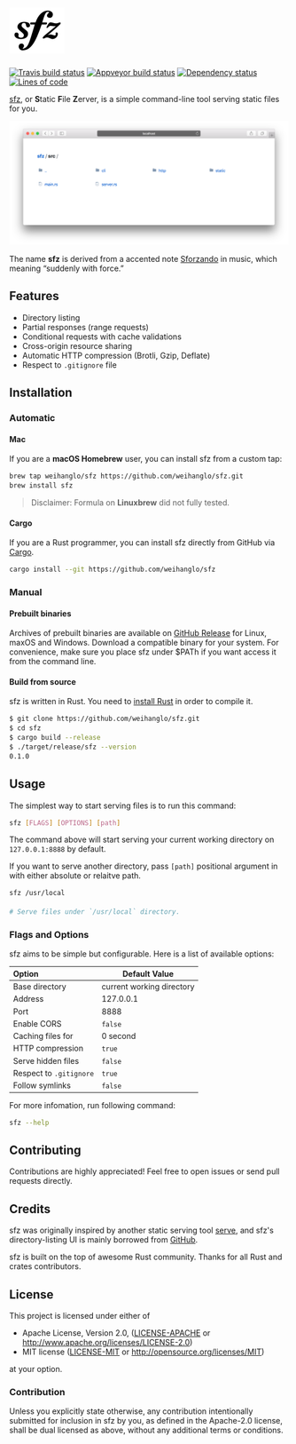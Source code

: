 # [![sfz](.github/sfz.svg)][sfz]

[![Travis build status](https://travis-ci.org/weihanglo/sfz.svg?branch=master)](https://travis-ci.org/weihanglo/sfz) [![Appveyor build status](https://ci.appveyor.com/api/projects/status/github/weihanglo/sfz?svg=true)](https://ci.appveyor.com/project/weihanglo/sfz) [![Dependency status](https://deps.rs/repo/github/weihanglo/sfz/status.svg)](https://deps.rs/repo/github/weihanglo/sfz) [![Lines of code](https://tokei.rs/b1/github/weihanglo/sfz?category=code)](https://github.com/weihanglo/sfz)

[sfz][sfz], or **S**tatic **F**ile **Z**erver, is a simple command-line tool serving static files for you.

![cover](.github/cover.png)

The name **sfz** is derived from a accented note [Sforzando][sforzando] in music, which meaning “suddenly with force.”

[sfz]: https://github.com/weihanglo/sfz
[sforzando]: https://en.wikipedia.org/wiki/Dynamics_(music)#Sudden_changes_and_accented_notes

## Features

- Directory listing
- Partial responses (range requests)
- Conditional requests with cache validations
- Cross-origin resource sharing
- Automatic HTTP compression (Brotli, Gzip, Deflate)
- Respect to `.gitignore` file

## Installation

### Automatic

#### Mac

If you are a **macOS Homebrew** user, you can install sfz from a custom tap:

```bash
brew tap weihanglo/sfz https://github.com/weihanglo/sfz.git
brew install sfz
```

> Disclaimer: Formula on **Linuxbrew** did not fully tested.

#### Cargo

If you are a Rust programmer, you can install sfz directly from GitHub via [Cargo][cargo].

```bash
cargo install --git https://github.com/weihanglo/sfz
```

[cargo]: https://doc.rust-lang.org/cargo/

### Manual

#### Prebuilt binaries

Archives of prebuilt binaries are available on [GitHub Release][gh-release] for Linux, maxOS and Windows. Download a compatible binary for your system. For convenience, make sure you place sfz under $PATh if you want access it from the command line.

[gh-release]: https://github.com/weihanglo/sfz/releases

#### Build from source

sfz is written in Rust. You need to [install Rust][install-rust] in order to compile it.

```bash
$ git clone https://github.com/weihanglo/sfz.git
$ cd sfz
$ cargo build --release
$ ./target/release/sfz --version
0.1.0
```

[install-rust]: https://www.rust-lang.org/install.html

## Usage

The simplest way to start serving files is to run this command:

```bash
sfz [FLAGS] [OPTIONS] [path]
```

The command above will start serving your current working directory on `127.0.0.1:8888` by default.

If you want to serve another directory, pass `[path]` positional argument in with either absolute or relaitve path.

```bash
sfz /usr/local

# Serve files under `/usr/local` directory.
```

### Flags and Options

sfz aims to be simple but configurable. Here is a list of available options:

| Option                  | Default Value             |
| :---------------------- | ------------------------- |
| Base directory          | current working directory |
| Address                 | 127.0.0.1                 |
| Port                    | 8888                      |
| Enable CORS             | `false`                   |
| Caching files for       | 0 second                  |
| HTTP compression        | `true`                    |
| Serve hidden files      | `false`                   |
| Respect to `.gitignore` | `true`                    |
| Follow symlinks         | `false`                   |

For more infomation, run following command:

```bash
sfz --help
```

## Contributing

Contributions are highly appreciated! Feel free to open issues or send pull requests directly.

## Credits

sfz was originally inspired by another static serving tool [serve][serve], and sfz's directory-listing UI is mainly borrowed from [GitHub][github].

sfz is built on the top of awesome Rust community. Thanks for all Rust and crates contributors.

[serve]: https://github.com/zeit/serve
[github]: https://github.com/

## License

This project is licensed under either of

- Apache License, Version 2.0, ([LICENSE-APACHE](LICENSE-APACHE) or http://www.apache.org/licenses/LICENSE-2.0)
- MIT license ([LICENSE-MIT](LICENSE-MIT) or http://opensource.org/licenses/MIT)

at your option.

### Contribution

Unless you explicitly state otherwise, any contribution intentionally submitted for inclusion in sfz by you, as defined in the Apache-2.0 license, shall be dual licensed as above, without any additional terms or conditions.
